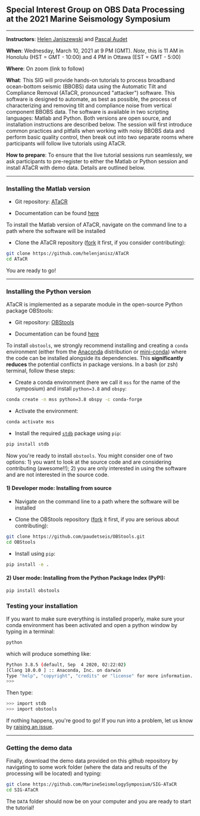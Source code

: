 ## Special Interest Group on OBS Data Processing at the 2021 Marine Seismology Symposium

---

**Instructors**: [Helen Janiszewski](https://helenjaniszewski.squarespace.com) and [Pascal Audet](https://www.uogeophysics.com/authors/admin/)

**When**: Wednesday, March 10, 2021 at 9 PM (GMT). *Note*, this is 11 AM in Honolulu (HST = GMT - 10:00) and 4 PM in Ottawa (EST = GMT - 5:00)

**Where**: On zoom (link to follow)

**What**: This SIG will provide hands-on tutorials to process broadband ocean-bottom seismic (BBOBS) data using the Automatic Tilt and Compliance Removal (ATaCR, pronounced "attacker") software. This software is designed to automate, as best as possible, the process of characterizing and removing tilt and compliance noise from vertical component BBOBS data. The software is available in two scripting languages: Matlab and Python. Both versions are open source, and installation instructions are described below. The session will first introduce common practices and pitfalls when working with noisy BBOBS data and perform basic quality control, then break out into two separate rooms where participants will follow live tutorials using ATaCR. 

**How to prepare**: To ensure that the live tutorial sessions run seamlessly, we ask participants to pre-register to either the Matlab or Python session and install ATaCR with demo data. Details are outlined below.

---

### Installing the Matlab version

- Git repository: [ATaCR](https://github.com/helenjanisz/ATaCR)

- Documentation can be found [here](https://github.com/helenjanisz/ATaCR/blob/master/ATaCR_Manual.pdf)

To install the Matlab version of ATaCR, navigate on the command line to a path where the software will be installed

- Clone the ATaCR repository ([fork](https://docs.github.com/en/github/getting-started-with-github/fork-a-repo) it first, if you consider contributing):

```bash
git clone https://github.com/helenjanisz/ATaCR
cd ATaCR
```

You are ready to go!

---

### Installing the Python version

ATaCR is implemented as a separate module in the open-source Python package OBStools:

- Git repository: [OBStools](https://github.com/nfsi-canada/OBStools)

- Documentation can be found [here](https://nfsi-canada.github.io/OBStools/)

To install `obstools`, we strongly recommend installing and creating a `conda` environment (either from the [Anaconda](https://anaconda.org) distribution or [mini-conda](https://docs.conda.io/en/latest/miniconda.html)) where the code can be installed alongside its dependencies. This **significantly reduces** the potential conflicts in package versions. In a bash (or zsh) terminal, follow these steps:

- Create a conda environment (here we call it `mss` for the name of the symposium) and install `python=3.8` and `obspy`:

```bash
conda create -n mss python=3.8 obspy -c conda-forge
```

- Activate the environment:

```bash
conda activate mss
```

- Install the required [`stdb`](https://github.com/schaefferaj/StDb) package using `pip`:

```bash
pip install stdb
```

Now you're ready to install `obstools`. You might consider one of two options: 1) you want to look at the source code and are considering contributing (awesome!!); 2) you are only interested in using the software and are not interested in the source code.

#### 1) Developer mode: Installing from source

- Navigate on the command line to a path where the software will be installed

- Clone the OBStools repository ([fork](https://docs.github.com/en/github/getting-started-with-github/fork-a-repo) it first, if you are serious about contributing):

```bash
git clone https://github.com/paudetseis/OBStools.git
cd OBStools
```

- Install using `pip`:

```bash
pip install -e .
```

#### 2) User mode: Installing from the Python Package Index (PyPI):

```bash
pip install obstools
```

### Testing your installation

If you want to make sure everything is installed properly, make sure your conda environment has been activated and open a python window by typing in a terminal:

```bash
python
```

which will produce something like:

```bash
Python 3.8.5 (default, Sep  4 2020, 02:22:02) 
[Clang 10.0.0 ] :: Anaconda, Inc. on darwin
Type "help", "copyright", "credits" or "license" for more information.
>>> 
```

Then type:

```bash
>>> import stdb
>>> import obstools
```

If nothing happens, you're good to go! If you run into a problem, let us know by [raising an issue](https://github.com/MarineSeismologySymposium/SIG-ATaCR/issues). 

---

### Getting the demo data

Finally, download the demo data provided on this github repository by navigating to some work folder (where the data and results of the processing will be located) and typing:

```bash
git clone https://github.com/MarineSeismologySymposium/SIG-ATaCR
cd SIG-ATaCR
```

The `DATA` folder should now be on your computer and you are ready to start the tutorial!

